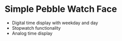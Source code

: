 # Simple Pebble Watch Face

* Digital time display with weekday and day
* Stopwatch functionality
* Analog time display
 